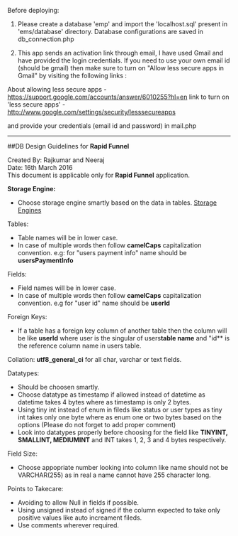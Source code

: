Before deploying:

1. Please create a database 'emp' and import the 'localhost.sql' present in 'ems/database' directory.
Database configurations are saved in db_connection.php

2. This app sends an activation link through email, I have used Gmail and have provided the login credentials.
If you need to use your own email id (should be gmail) then  make sure to turn on "Allow less secure apps in Gmail" by visiting the following links :

About allowing less secure apps - https://support.google.com/accounts/answer/6010255?hl=en
link to turn on 'less secure apps' - http://www.google.com/settings/security/lesssecureapps

and provide your credentials (email id and password) in mail.php


------------------------------

##DB Design Guidelines for **Rapid Funnel**

Created By: Rajkumar and Neeraj  
Date:       16th March 2016  
This document is applicable only for **Rapid Funnel** application.


**Storage Engine:**
- Choose storage engine smartly based on the data in tables.
[Storage Engines](https://dev.mysql.com/doc/refman/5.0/en/storage-engines.html)


Tables:
- Table names will be in lower case.
- In case of multiple words then follow **camelCaps** capitalization convention. 
e.g:  for "users payment info" name should be **usersPaymentInfo**

Fields:
- Field names will be in lower case. 
- In case of multiple words then follow **camelCaps** capitalization convention. 
e.g for "user id" name should be **userId**

Foreign Keys:
- If  a table has a foreign key column of another table then the column will be like
**userId**
where user is the singular of users**table name** and "id** is the reference column name in users table.

Collation:
**utf8_general_ci** for all char, varchar or text fields.

Datatypes:
- Should be choosen smartly.
- Choose datatype as timestamp if allowed instead of datetime as datetime takes 4 bytes where as timestamp is only 2 bytes.
- Using tiny int instead of enum in fileds like status or user types as tiny int takes only one byte where as enum one or two bytes based on the options (Please do not forget to add proper comment)
-  Look into datatypes properly before choosing for the field like **TINYINT, SMALLINT, MEDIUMINT** and INT takes 1, 2, 3 and 4 bytes respectively.

Field Size:
- Choose appopriate number looking into column like name should not be VARCHAR(255) as in real a name cannot have 255 character long.

Points to Takecare:
- Avoiding to allow Null in fields if possible.
- Using unsigned instead of signed if the column expected to take only positive values like auto increament fileds.
- Use comments wherever required.

